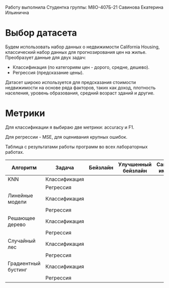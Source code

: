 Работу выполнилa 
Студентка группы: М8О-407Б-21 
Савинова Екатерина Ильинична

# Выбор датасета

Будем использовать набор данных о недвижимости California Housing, классический набор данных для прогнозирования цен на жилье.
Преобразует данные для двух задач:
- Классификация (по категориям цен - дорого, средне, дешево).
- Регрессия (предсказание цены).

Датасет широко используется для предсказания стоимости недвижимости на основе ряда факторов, таких как доход, плотность населения, уровень образования, средний возраст зданий и другие.

# Метрики

Для классификации я выбираю две метрики: accuracy и F1.

Для регрессии - MSE, для оценивания крупных ошибок.

Таблица с результатами работы программ во всех лабораторных работах.

| Алгоритм | Задача | Бейзлайн | Улучшенный бейзлайн | Самостоятельная имплементация |
| - | - | - | -- | -- |
| KNN | Классификация | | | |
| | Регрессия | | | |
| Линейные модели | Классификация | | | |
| | Регрессия | | | |
| Решающее дерево | Классификация | | | |
| | Регрессия | | | |
| Случайный лес | Классификация | | | |
| | Регрессия | | | |
| Градиентный бустинг | Классификация | | | |
| | Регрессия | | | |
